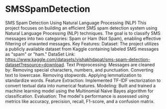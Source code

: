 # SMSSpamDetection
SMS Spam Detection Using Natural Language Processing (NLP) This project focuses on building an efficient SMS spam detection system using Natural Language Processing (NLP) techniques. The goal is to classify SMS messages into two categories: Spam or Ham (Not Spam), enabling effective filtering of unwanted messages.
Key Features:
Dataset: The project utilizes a publicly available dataset from Kaggle containing labeled SMS messages as "spam" or "ham."
DataSet Link: https://www.kaggle.com/datasets/vishakhdapat/sms-spam-detection-dataset?resource=download.
Text Preprocessing: Messages are cleaned by:
Removing special characters, numbers, and punctuation.
Converting text to lowercase.
Removing stopwords.
Applying lemmatization to standardize words.
Feature Extraction: Implemented TF-IDF vectorization to convert textual data into numerical features.
Modeling: Built and trained a machine learning model using the Multinomial Naive Bayes algorithm for classification.
Evaluation: The model's performance is assessed using metrics like accuracy, precision, recall, F1-score, and a confusion matrix.
